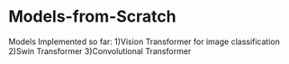# Models-from-Scratch

Models Implemented so far:
1)Vision Transformer for image classification
2)Swin Transformer
3)Convolutional Transformer
